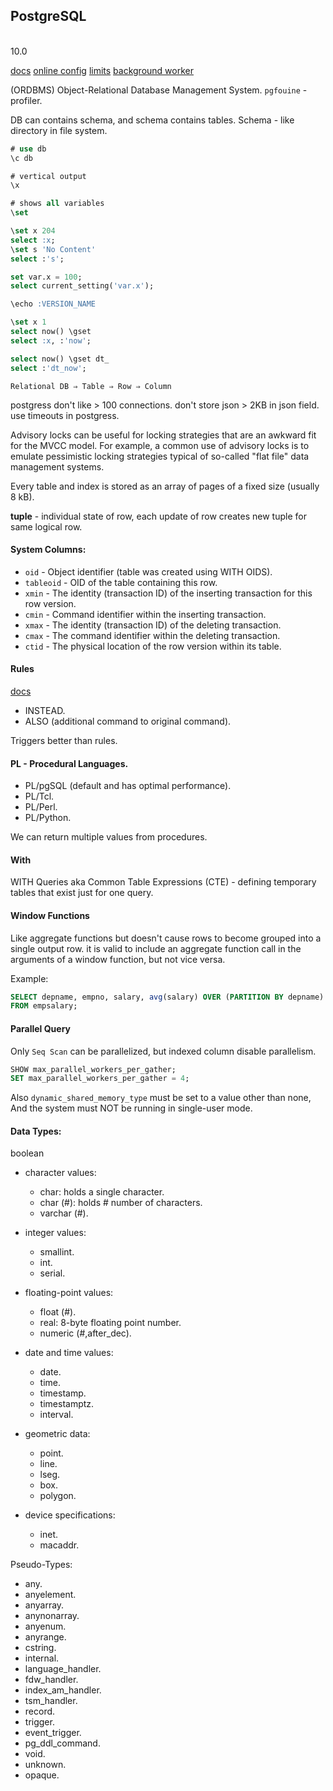 PostgreSQL
-
<br>10.0

[docs](https://www.postgresql.org/docs/current/index.html)
[online config](http://pgtune.leopard.in.ua/)
[limits](https://www.postgresql.org/docs/current/limits.html)
[background worker](https://www.postgresql.org/docs/current/bgworker.html)

(ORDBMS) Object-Relational Database Management System.
`pgfouine` - profiler.

DB can contains schema, and schema contains tables.
Schema - like directory in file system.

````sql
# use db
\c db

# vertical output
\x

# shows all variables
\set

\set x 204
select :x;
\set s 'No Content'
select :'s';

set var.x = 100;
select current_setting('var.x');

\echo :VERSION_NAME

\set x 1
select now() \gset
select :x, :'now';

select now() \gset dt_
select :'dt_now';
````

````
Relational DB ⇒ Table ⇒ Row ⇒ Column
````

postgress don't like > 100 connections.
don't store json > 2KB in json field.
use timeouts in postgress.

Advisory locks can be useful for locking strategies that are an awkward fit
for the MVCC model. For example, a common use of advisory locks
is to emulate pessimistic locking strategies typical of so-called "flat file"
data management systems.

Every table and index is stored as an array of pages of a fixed size (usually 8 kB).

**tuple** - individual state of row, each update of row creates new tuple for same logical row.

#### System Columns:

* `oid` - Object identifier (table was created using WITH OIDS).
* `tableoid` - OID of the table containing this row.
* `xmin` - The identity (transaction ID) of the inserting transaction for this row version.
* `cmin` - Command identifier within the inserting transaction.
* `xmax` - The identity (transaction ID) of the deleting transaction.
* `cmax` - The command identifier within the deleting transaction.
* `ctid` - The physical location of the row version within its table.

#### Rules

[docs](https://www.postgresql.org/docs/current/rules.html)

* INSTEAD.
* ALSO (additional command to original command).

Triggers better than rules.

#### PL - Procedural Languages.

* PL/pgSQL (default and has optimal performance).
* PL/Tcl.
* PL/Perl.
* PL/Python.

We can return multiple values from procedures.

#### With

WITH Queries aka Common Table Expressions (CTE) -
defining temporary tables that exist just for one query.

#### Window Functions

Like aggregate functions but doesn't cause rows to become grouped into a single output row.
it is valid to include an aggregate function call in the arguments of a window function,
but not vice versa.

Example:
````sql
SELECT depname, empno, salary, avg(salary) OVER (PARTITION BY depname)
FROM empsalary;
````

#### Parallel Query

Only `Seq Scan` can be parallelized,
but indexed column disable parallelism.

````sql
SHOW max_parallel_workers_per_gather;
SET max_parallel_workers_per_gather = 4;
````

Also `dynamic_shared_memory_type` must be set to a value other than none,
And the system must NOT be running in single-user mode.

#### Data Types:

boolean

* character values:
  * char: holds a single character.
  * char (#): holds # number of characters.
  * varchar (#).

* integer values:
  * smallint.
  * int.
  * serial.

* floating-point values:
  * float (#).
  * real: 8-byte floating point number.
  * numeric (#,after_dec).

* date and time values:
  * date.
  * time.
  * timestamp.
  * timestamptz.
  * interval.

* geometric data:
  * point.
  * line.
  * lseg.
  * box.
  * polygon.

* device specifications:
  * inet.
  * macaddr.

Pseudo-Types:
* any.
* anyelement.
* anyarray.
* anynonarray.
* anyenum.
* anyrange.
* cstring.
* internal.
* language_handler.
* fdw_handler.
* index_am_handler.
* tsm_handler.
* record.
* trigger.
* event_trigger.
* pg_ddl_command.
* void.
* unknown.
* opaque.
